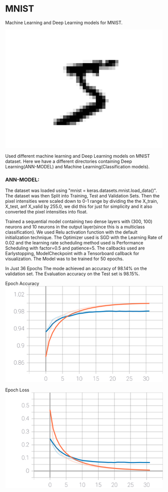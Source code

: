 <h1>MNIST</h1>
<p>Machine Learning and Deep Learning models for MNIST.</p>
<img src="Machine-Learning_Classification/DIGIT_IMAGE.png">

<p>Used different machine learning and Deep Learning models on MNIST dataset. Here we have a different directories 
containing Deep Learning(ANN-MODEL) and Machine Learning(Classification models).</p>

<h3>ANN-MODEL:</h3>
<p>
The dataset was loaded using "mnist = keras.datasets.mnist.load_data()".
The dataset was then Split into Training, Test and Validation Sets. Then the pixel intensities were
scaled down to 0-1 range by dividing the the X_train, X_test, anf X_valid by 255.0, we did this for just for simplicity 
and it also converted the pixel intensities into float.
</p>
<p>
Trained a sequential model containing two dense layers with (300, 100) neurons and 10 neurons in the output layer(since 
this is a multiclass classification).
We used Relu activation function with the default initialization 
technique. The Optimizer used is SGD with the Learning Rate of 0.02 and the learning rate scheduling method used is 
Performance Scheduling with factor=0.5 and patience=5. The callbacks used are Earlystopping, ModelCheckpoint with a 
Tensorboard callback for visualization.
The Model was to be trained for 50 epochs. 
</p>
<p>In Just 36 Epochs The mode achieved an accuracy of 98.14% on the validation set.
The Evaluation accuracy on the Test set is 98.15%.
</p>
<p>
Epoch Accuracy
<img src="./ANN-MODEL/epoch_accuracy.svg">
</p>
<p>
Epoch Loss
<img src="./ANN-MODEL/epoch_loss.svg">
</p>
